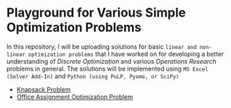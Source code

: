 # Playground for Various Simple Optimization Problems

In this repository, I will be uploading solutions for basic `linear and non-linear optimization problems` that I have worked on for developing a better understanding of *Discrete Optimization* and various *Operations Research* problems in general. The solutions will be implemented using `MS Excel (Solver Add-In)` and `Python (using PuLP, Pyomo, or SciPy)`

* [Knapsack Problem](knapsack-problem)
* [Office Assignment Optimization Problem](office-assignment-optimization)
